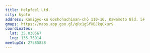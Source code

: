 ```yaml
---
title: Helpfeel Ltd.
city: kyoto
address: Kamigyo-ku Goshohachiman-chō 110-16, Kawamoto Bld. 5F
gmaps: https://maps.app.goo.gl/qRx1gSfXBJkqGxur9
coordinates:
  lat: 35.030567
  lng: 135.75914
meetupId: 27585838
---
```


